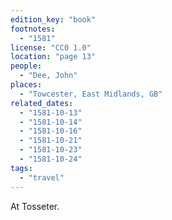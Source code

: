 ```yaml
---
edition_key: "book"
footnotes:
  - "1581"
license: "CC0 1.0"
location: "page 13"
people:
  - "Dee, John"
places:
  - "Towcester, East Midlands, GB"
related_dates:
  - "1581-10-13"
  - "1581-10-14"
  - "1581-10-16"
  - "1581-10-21"
  - "1581-10-23"
  - "1581-10-24"
tags:
  - "travel"
---
```

At
Tosseter.

